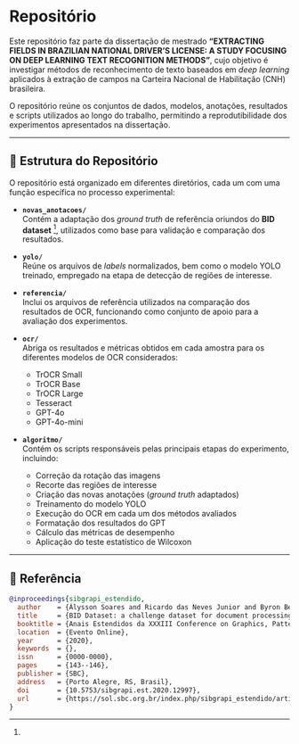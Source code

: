 # Repositório

Este repositório faz parte da dissertação de mestrado **“EXTRACTING FIELDS IN BRAZILIAN NATIONAL DRIVER’S LICENSE: A STUDY FOCUSING ON DEEP LEARNING TEXT RECOGNITION METHODS”**, cujo objetivo é investigar métodos de reconhecimento de texto baseados em *deep learning* aplicados à extração de campos na Carteira Nacional de Habilitação (CNH) brasileira.  

O repositório reúne os conjuntos de dados, modelos, anotações, resultados e scripts utilizados ao longo do trabalho, permitindo a reprodutibilidade dos experimentos apresentados na dissertação.  

---

## 📂 Estrutura do Repositório  

O repositório está organizado em diferentes diretórios, cada um com uma função específica no processo experimental:  

- **`novas_anotacoes/`**  
  Contém a adaptação dos *ground truth* de referência oriundos do **BID dataset** [^1], utilizados como base para validação e comparação dos resultados.  

- **`yolo/`**  
  Reúne os arquivos de *labels* normalizados, bem como o modelo YOLO treinado, empregado na etapa de detecção de regiões de interesse.  

- **`referencia/`**  
  Inclui os arquivos de referência utilizados na comparação dos resultados de OCR, funcionando como conjunto de apoio para a avaliação dos experimentos.  

- **`ocr/`**  
  Abriga os resultados e métricas obtidos em cada amostra para os diferentes modelos de OCR considerados:  
  - TrOCR Small  
  - TrOCR Base  
  - TrOCR Large  
  - Tesseract  
  - GPT-4o  
  - GPT-4o-mini  

- **`algoritmo/`**  
  Contém os scripts responsáveis pelas principais etapas do experimento, incluindo:  
  - Correção da rotação das imagens  
  - Recorte das regiões de interesse  
  - Criação das novas anotações (*ground truth* adaptados)  
  - Treinamento do modelo YOLO  
  - Execução do OCR em cada um dos métodos avaliados  
  - Formatação dos resultados do GPT  
  - Cálculo das métricas de desempenho  
  - Aplicação do teste estatístico de Wilcoxon  

---

## 📖 Referência  

[^1]:  
```bibtex
@inproceedings{sibgrapi_estendido,
  author    = {Álysson Soares and Ricardo das Neves Junior and Byron Bezerra},
  title     = {BID Dataset: a challenge dataset for document processing tasks},
  booktitle = {Anais Estendidos da XXXIII Conference on Graphics, Patterns and Images},
  location  = {Evento Online},
  year      = {2020},
  keywords  = {},
  issn      = {0000-0000},
  pages     = {143--146},
  publisher = {SBC},
  address   = {Porto Alegre, RS, Brasil},
  doi       = {10.5753/sibgrapi.est.2020.12997},
  url       = {https://sol.sbc.org.br/index.php/sibgrapi_estendido/article/view/12997}
}
